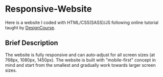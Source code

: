 # Responsive-Website
Here is a website I coded with HTML/CSS(SASS)/JS following online tutorial taught by [DesignCourse](https://www.youtube.com/channel/UCVyRiMvfUNMA1UPlDPzG5Ow>DesignCourse&lt).


## Brief Description
The website is fully responsive and can auto-adjust for all screen sizes (at 768px, 1080px, 1450px). The website is built with "mobile-first" concept in mind and start from the smallest and gradually work towards larger screen sizes.

